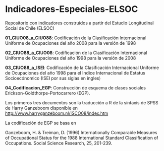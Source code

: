 # Indicadores-Especiales-ELSOC
Repositorio con indicadores construidos a partir del Estudio Longitudinal Social de Chile (ELSOC)

**01_CIUO08_a_CIUO88**: Codificación de la Clasificación Internacional Uniforme de Ocupaciones del año 2008 para la versión de 1998

**02_CIUO88_a_CIUO08**: Codificación de la Clasificación Internacional Uniforme de Ocupaciones del año 1998 para la versión de 2008

**03_CIUO88_a_ISEI**: Codificación de la Clasificación Internacional Uniforme de Ocupaciones del año 1998 para el Indice Internacional de Estatus Socioecónomico (ISEI por sus siglas en ingles)

**04_Codificacion_EGP**: Construcción de esquema de clases sociales Erickson-Goldthorpe-Portocarrero (EGP).

Los primeros tres documentos son la traducción a R de la sintaxis de SPSS de Harry Ganzeboom disponible en http://www.harryganzeboom.nl/ISCO08/index.htm

La codificación de EGP se basa en

Ganzeboom, H. & Treiman, D. (1996) Internationally Comparable Measures of Occupational Status for the 1988 International Standard Classification of Occupations. Social Science Research, 25, 201-239.

